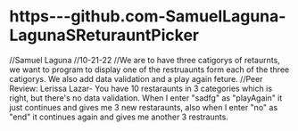 # https---github.com-SamuelLaguna-LagunaSReturauntPicker
//Samuel Laguna
//10-21-22
//We are to have three catigorys of retaurnts, we want to program to display one of the restruaunts form each of the three catigorys. We also add data validation and a play again feture.
//Peer Review: Lerissa Lazar- You have 10 restaraunts in 3 categories which is right, but there's no data validation. When I enter "sadfg" as "playAgain" it just continues and gives me 3 new restaraunts, also when I enter "no" as "end" it continues again and gives me another 3 restraunts.
